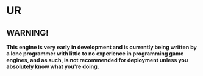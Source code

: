 # UR
## WARNING!
**This engine is very early in development and is currently being written by a lone programmer with little to no experience in programming game engines, and as such, is not recommended for deployment unless you absolutely know what you're doing.**
